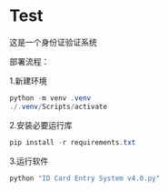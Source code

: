 # Test

这是一个身份证验证系统

部署流程：

1.新建环境

```powershell
python -m venv .venv
./.venv/Scripts/activate
```

2.安装必要运行库

```powershell
pip install -r requirements.txt
```

3.运行软件

```powershell
python "ID Card Entry System v4.0.py"
```

